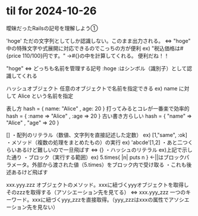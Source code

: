 # til for 2024-10-26

曖昧だったRailsの記号を理解しよう①

'hoge' ただの文字列としてしか認識しない。このまま出力される。
⇔ 
"hoge" 中の特殊文字や式展開に対応できるのでこっちの方が便利
ex) "税込価格は#{price 110/100}円です。"
    →#{}の中を計算してくれる。 便利だね！！

"hoge"
⇔ どっちも名前を管理する記号
:hoge :はシンボル（識別子）として認識してくれる

ハッシュオブジェクト 任意のオブジェクトで名前を指定できる
ex) name に対して Alice という名前を指定

表し方
hash = { name: "Alice" , age: 20 } 打ってみるとコレが一番楽で効率的
hash = { :name => "Alice" , :age => 20 } 古い書き方らしい
hash = { "name" => "Alice" , "age" => 20 }

[] ・配列のリテラル（数値、文字列を直接記述した定数） ex) [1,"same", :ok]
   ・メソッド（複数の処理をまとめたもの）の実行 ex) 'abcde'[1,2]
   ・あと二つくらいあるけど難しいので一旦飛ばす
⇔
{} ・ハッシュのリテラル ex)上記で示した通り
   ・ブロック（実行する範囲）ex) 5.times{ |n| puts n } ←||はブロックパラメータ。外部から渡された値（5.times）をブロック内で受け取る
   ・これも後述あるけど飛ばす

xxx.yyy.zzz オブジェクトのメソッド。xxxに紐づくyyyオブジェクトを取得しそのzzzを取得する（アソシエーション先を見てる）
⇔
xxx.yyy_zzz 一つのキーワード。xxxに紐づくyyy_zzzを直接取得。（yyy_zzzはxxxの属性でアソシエーション先を見ない）